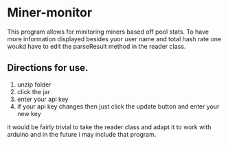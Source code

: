 Miner-monitor
=============
This program allows for minitoring miners based off pool stats.
To have more information displayed besides yuor user name and total hash rate one woukd have to edit the parseResult method in the reader class.

Directions for use.
-------------------
1. unzip folder
2. click the jar
3. enter your api key
4. if your api key changes then just click the update button and enter your new key

it would be fairly trivial to take the reader class and adapt it to work with arduino and in the future i may include that program.
